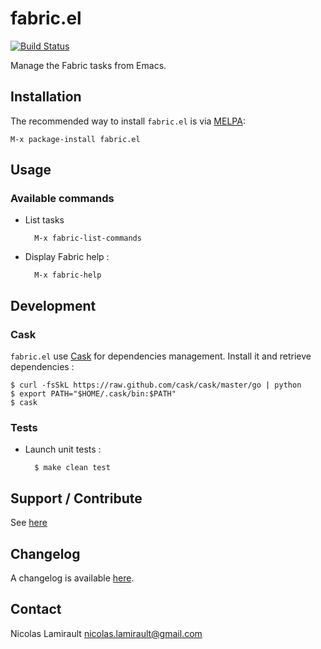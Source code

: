 fabric.el
=========

[![Build Status](https://api.travis-ci.org/nlamirault/fabric.el.png?branch=master)](http://travis-ci.org/nlamirault/fabric.el)

Manage the Fabric tasks from Emacs.

## Installation

The recommended way to install ``fabric.el`` is via [MELPA](http://melpa.milkbox.net/):

    M-x package-install fabric.el


## Usage

### Available commands

* List tasks

        M-x fabric-list-commands

* Display Fabric help :

		M-x fabric-help


## Development

### Cask

``fabric.el`` use [Cask](https://github.com/cask/cask) for dependencies
management. Install it and retrieve dependencies :

    $ curl -fsSkL https://raw.github.com/cask/cask/master/go | python
	$ export PATH="$HOME/.cask/bin:$PATH"
	$ cask

### Tests

* Launch unit tests :

        $ make clean test

## Support / Contribute

See [here](CONTRIBUTING.md)


## Changelog

A changelog is available [here](ChangeLog.md).

## Contact

Nicolas Lamirault <nicolas.lamirault@gmail.com>
